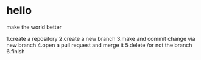 # hello
make the world better

1.create a repository
2.create a new branch
3.make and commit change via new branch
4.open a pull request and merge it
5.delete /or not the branch
6.finish
